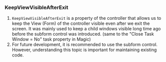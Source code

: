 ﻿### KeepViewVisibleAfterExit
1.	`KeepViewVisibleAfterExit` is a property of the controller that allows us to keep the View (Form) of the controller visible even after we exit the screen. It was mainly used to keep a child windows visible long time ago before the subform control was introduced. 
(same to the "Close Task Window = No" task property in Magic)
2.	For future development, it is recommended to use the subform control. However, understanding this topic is important for maintaining existing code.
